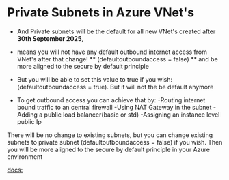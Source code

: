 # Private Subnets in Azure VNet's
- And Private subnets will be the default for all new VNet's created after **30th September 2025**, 
- means you will not have any default outbound internet access from VNet's after that change! ** (defaultoutboundaccess = false) ** and be more aligned to the secure by default principle

- But you will be able to set this value to true if you wish: 
(defaultoutboundaccess = true). 
But it will not the be default anymore

- To get outbound access you can achieve that by:
-Routing internet bound traffic to an central firewall
-Using NAT Gateway in the subnet
-Adding a public load balancer(basic or std)
-Assigning an instance level public Ip

There will be no change to existing subnets, but you can change existing subnets to private subnet (defaultoutboundaccess = false) if you wish. 
Then you will be more aligned to the secure by default principle in your Azure environment

[docs:](https://azure.microsoft.com/en-us/updates?id=492953)
